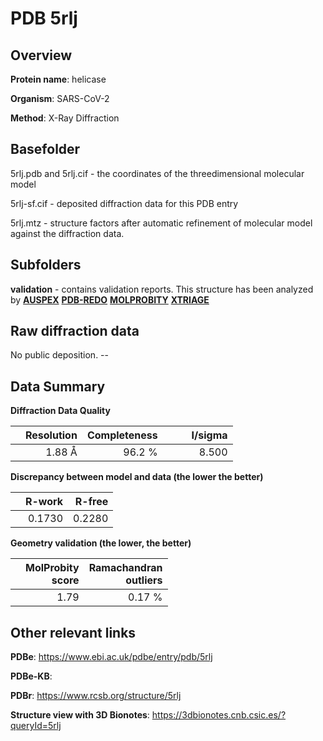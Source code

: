 # PDB 5rlj

## Overview

**Protein name**: helicase

**Organism**: SARS-CoV-2

**Method**: X-Ray Diffraction



## Basefolder

5rlj.pdb and 5rlj.cif - the coordinates of the threedimensional molecular model

5rlj-sf.cif - deposited diffraction data for this PDB entry

5rlj.mtz - structure factors after automatic refinement of molecular model against the diffraction data.

## Subfolders





**validation** - contains validation reports. This structure has been analyzed by [**AUSPEX**](https://github.com/thorn-lab/coronavirus_structural_task_force/tree/master/pdb/helicase/SARS-CoV-2/5rlj/validation/auspex) [**PDB-REDO**](https://github.com/thorn-lab/coronavirus_structural_task_force/tree/master/pdb/helicase/SARS-CoV-2/5rlj/validation/pdb-redo) [**MOLPROBITY**](https://github.com/thorn-lab/coronavirus_structural_task_force/tree/master/pdb/helicase/SARS-CoV-2/5rlj/validation/molprobity) [**XTRIAGE**](https://github.com/thorn-lab/coronavirus_structural_task_force/blob/master/pdb/helicase/SARS-CoV-2/5rlj/validation/Xtriage_output.log)  



## Raw diffraction data

No public deposition. --<br> 

## Data Summary
**Diffraction Data Quality**

|   | Resolution | Completeness| I/sigma |
|---|-------------:|----------------:|--------------:|
|   |1.88 Å|96.2  %|<img width=50/>8.500|

**Discrepancy between model and data (the lower the better)**

|   | **R-work**| **R-free**   
|---|-------------:|----------------:|           
||  0.1730|  0.2280|

**Geometry validation (the lower, the better)**

|   |**MolProbity<br>score**| **Ramachandran<br>outliers** 
|---|-------------:|----------------:|
||  1.79|  0.17 %|

 

 



## Other relevant links 
**PDBe**:  https://www.ebi.ac.uk/pdbe/entry/pdb/5rlj

**PDBe-KB**:  
 
**PDBr**: https://www.rcsb.org/structure/5rlj 

**Structure view with 3D Bionotes**: https://3dbionotes.cnb.csic.es/?queryId=5rlj

